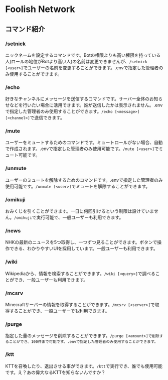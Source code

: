 # Foolish Network
## コマンド紹介
### /setnick
ニックネームを設定するコマンドです。Botの権限よりも高い権限を持っている人(ロールの地位がBotより高い人)の名前は変更できませんが、`/setnick [<user>]`でユーザーの名前を変更することができます。.envで指定した管理者のみ使用することができます。

### /echo
好きなチャンネルにメッセージを送信するコマンドです。サーバー全体のお知らせなどを行いたい場合に活用できます。誰が送信したかは表示されません。.envで指定した管理者のみ使用することができます。`/echo [<message>] [<channel>]`で送信できます。

### /mute
ユーザーをミュートするためのコマンドです。ミュートロールがない場合、自動で作成されます。.envで指定した管理者のみ使用可能です。`/mute [<user>]`でミュート可能です。

### /unmute
ユーザーのミュートを解除するためのコマンドです。.envで指定した管理者のみ使用可能です。`/unmute [<user>]`でミュートを解除することができます。

### /omikuji
おみくじを引くことができます。一日に何回引けるという制限は設けていません。`/omikuji`で実行可能で、一般ユーザーも利用できます。

### /news
NHKの最新のニュースを5つ取得し、一つずつ見ることができます。ボタンで操作できる、わかりやすいUIを採用しています。一般ユーザーも利用できます。

### /wiki
Wikipediaから、情報を検索することができます。`/wiki [<query>]`で調べることができ、一般ユーザーも利用できます。

### /mcsrv
Minecraftサーバーの情報を取得することができます。`/mcsrv [<server>]`で取得することができ、一般ユーザーでも利用できます。

### /purge
指定した量のメッセージを削除することができます。`/purge [<amount>]で削除することができ、100件まで可能です。.envで指定した管理者のみ使用することができます。`

### /ktt
KTTを召喚したり、退出させる事ができます。`/ktt`で実行でき、誰でも使用可能です。え？あの偉大なるKTTを知らないんですか？
